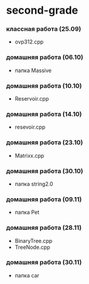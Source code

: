 # second-grade
### классная работа (25.09)
- ovp312.cpp
### домашняя работа (06.10)
- папка Massive
### домашняя работа (10.10)
- Reservoir.cpp
### домашняя работа (14.10)
- resevoir.cpp
### домашняя работа (23.10)
- Matrixx.cpp
### домашняя работа (30.10)
 - папка string2.0
### домашняя работа (09.11)
- папка Pet
### домашняя работа (28.11)
- BinaryTree.cpp
- TreeNode.cpp
### домашняя работа (30.11)
- папка car
